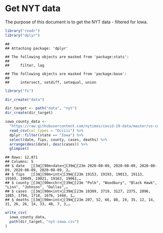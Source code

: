 Get NYT data
================

The purpose of this document is to get the NYT data - filtered for Iowa.

``` r
library("readr")
library("dplyr")
```

    ## 
    ## Attaching package: 'dplyr'

    ## The following objects are masked from 'package:stats':
    ## 
    ##     filter, lag

    ## The following objects are masked from 'package:base':
    ## 
    ##     intersect, setdiff, setequal, union

``` r
library("fs")
```

``` r
dir_create("data")

dir_target <- path("data", "nyt")
dir_create(dir_target)
```

``` r
iowa_county_data <- 
  "https://raw.githubusercontent.com/nytimes/covid-19-data/master/us-counties.csv" %>%
  read_csv(col_types = "Dcciii") %>%
  dplyr::filter(state == "Iowa") %>%
  select(date, fips, county, cases, deaths) %>%
  arrange(desc(date), desc(cases)) %>%
  glimpse()
```

    ## Rows: 12,871
    ## Columns: 5
    ## $ date   [3m[90m<date>[39m[23m 2020-08-09, 2020-08-09, 2020-08-09, 2020-08-09, 2020-08-09, 2…
    ## $ fips   [3m[90m<int>[39m[23m 19153, 19193, 19013, 19113, 19103, 19049, 19021, 19163, 19061,…
    ## $ county [3m[90m<chr>[39m[23m "Polk", "Woodbury", "Black Hawk", "Linn", "Johnson", "Dallas",…
    ## $ cases  [3m[90m<int>[39m[23m 10309, 3719, 3127, 2375, 2096, 1885, 1794, 1718, 1676, 1444, 1…
    ## $ deaths [3m[90m<int>[39m[23m 207, 52, 66, 88, 19, 35, 12, 14, 31, 26, 26, 14, 33, 48, 7, 3,…

``` r
write_csv(
  iowa_county_data,
  path(dir_target, "nyt-iowa.csv")
)
```
